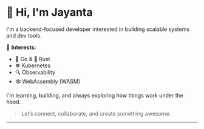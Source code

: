 
# 👋 Hi, I'm Jayanta

I'm a backend-focused developer interested in building scalable systems and dev tools.

🚀 **Interests:**
- 🦫 Go & 🦀 Rust  
- ☸️ Kubernetes  
- 🔍 Observability  
- 🕸️ WebAssembly (WASM)

I'm learning, building, and always exploring how things work under the hood.

> Let’s connect, collaborate, and create something awesome.

---
